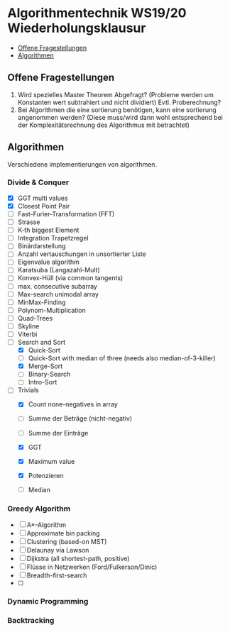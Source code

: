 
# Algorithmentechnik WS19/20 Wiederholungsklausur


- [Offene Fragestellungen](#Offene-Fragestellungen)
- [Algorithmen](#Algorithmen)


## Offene Fragestellungen

1. Wird spezielles Master Theorem Abgefragt? (Probleme werden um Konstanten wert subtrahiert und nicht dividiert) Evtl. Proberechnung? 
2. Bei Algorithmen die eine sortierung benötigen, kann eine sortierung angenommen werden? (Diese muss/wird dann wohl entsprechend bei der Komplexitätsrechnung des Algorithmus mit betrachtet)

## Algorithmen
Verschiedene implementierungen von algorithmen.



### Divide & Conquer

- [x] GGT multi values
- [x] Closest Point Pair
- [ ] Fast-Furier-Transformation (FFT)
- [ ] Strasse
- [ ] K-th biggest Element
- [ ] Integration Trapetzregel
- [ ] Binärdarstellung
- [ ] Anzahl vertauschungen in unsortierter Liste
- [ ] Eigenvalue algorithm
- [ ] Karatsuba (Langazahl-Mult)
- [ ] Konvex-Hüll (via common tangents)
- [ ] max. consecutive subarray
- [ ] Max-search unimodal array
- [ ] MinMax-Finding
- [ ] Polynom-Multiplication
- [ ] Quad-Trees
- [ ] Skyline
- [ ] Viterbi
- [ ] Search and Sort
    - [x] Quick-Sort
    - [ ] Quick-Sort with median of three (needs also median-of-3-killer)
    - [x] Merge-Sort
    - [ ] Binary-Search
    - [ ] Intro-Sort
- [ ]  Trivials
    - [x] Count none-negatives in array
    - [ ] Summe der Beträge (nicht-negativ)
    - [ ] Summe der Einträge
    - [x] GGT
    - [x] Maximum value
    - [x] Potenzieren
    - [ ] Median
    

### Greedy Algorithm
- [ ] A*-Algorithm
- [ ] Approximate bin packing
- [ ] Clustering (based-on MST)
- [ ] Delaunay via Lawson
- [ ] Dijkstra (all shortest-path, positive)
- [ ] Flüsse in Netzwerken (Ford/Fulkerson/Dinic)
- [ ] Breadth-first-search
- [ ] 

### Dynamic Programming

### Backtracking

 

